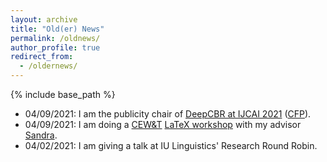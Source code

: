 ```yaml
---
layout: archive
title: "Old(er) News"
permalink: /oldnews/
author_profile: true
redirect_from:
  - /oldernews/
---
```


{% include base_path %}

- 04/09/2021: I am the publicity chair of [DeepCBR at IJCAI 2021](http://vision.soic.indiana.edu/deepcbr-2021/) ([CFP](http://vision.soic.indiana.edu/deepcbr-2021/CFP%20DL-CBR-AML%20workshop%20IJCAI%2021%20210420.pdf)).
- 04/09/2021: I am doing a [CEW&T](https://womenandtech.indiana.edu) [LaTeX workshop](https://events.iu.edu/cewit/event/183424-faculty-coffee-conversation-with-sandra) with my advisor [Sandra](https://cl.indiana.edu/~skuebler/).
- 04/02/2021: I am giving a talk at IU Linguistics' Research Round Robin. 
